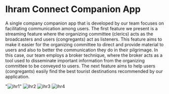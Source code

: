 ﻿# Ihram Connect Companion App

<p> A single company companion app that is developed by our team focuses on facilitating communication among users. The first feature we present is a streaming feature where the organizing committee (clerics) acts as the broadcasters and users (congregants) act as listeners. This feature aims to make it easier for the organizing committee to direct and provide material to users and also to better the communication they do in their pilgrimage. In this case, our team employs a broker technique, where the broker acts as a tool used to disseminate important information from the organizing committee to be conveyed to users. The next feature aims to help users (congregants) easily find the best tourist destinations recommended by our application. </p>

"![ihr1](https://github.com/daffasas/ihramConnectCompanionApp/assets/88588446/fdfa4caa-f7ff-4f9c-9075-a5bd19f4a823)"
![ihr2](https://github.com/daffasas/ihramConnectCompanionApp/assets/88588446/040e7700-d0ab-4e80-a873-ed7a675ac917)
![ihr3](https://github.com/daffasas/ihramConnectCompanionApp/assets/88588446/95cc77f3-2df3-4c1d-bd8a-958e68db58c5)
![ihr4](https://github.com/daffasas/ihramConnectCompanionApp/assets/88588446/c2e8a1db-223c-47ca-be33-f05e37f030cf)
